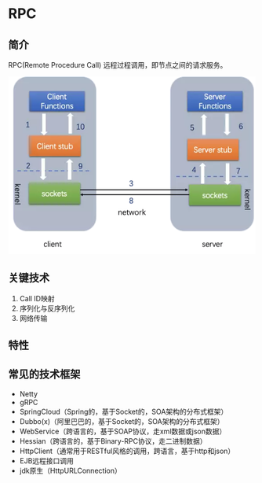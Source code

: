 # RPC

## 简介

RPC(Remote Procedure Call) 远程过程调用，即节点之间的请求服务。

![RPC通信过程](../_media/rpc/model.jpg)

## 关键技术

1. Call ID映射
2. 序列化与反序列化
3. 网络传输

## 特性

## 常见的技术框架

- Netty
- gRPC
- SpringCloud（Spring的，基于Socket的，SOA架构的分布式框架）
- Dubbo(x)（阿里巴巴的，基于Socket的，SOA架构的分布式框架）
- WebService（跨语言的，基于SOAP协议，走xml数据或json数据）
- Hessian（跨语言的，基于Binary-RPC协议，走二进制数据）
- HttpClient（通常用于RESTful风格的调用，跨语言，基于http和json）
- EJB远程接口调用
- jdk原生（HttpURLConnection）